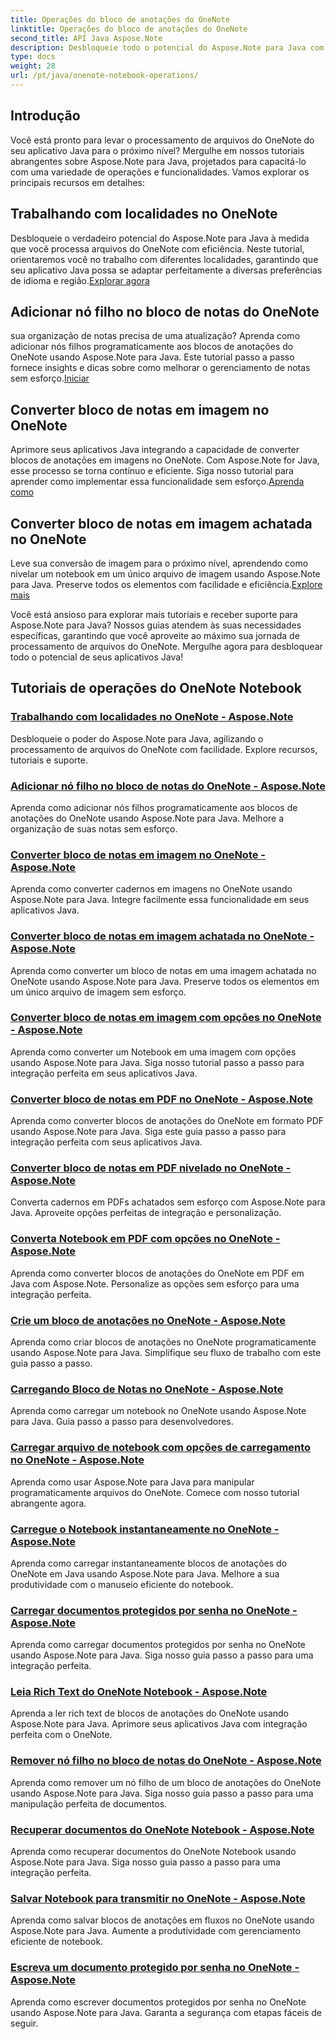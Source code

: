 ```yaml
---
title: Operações do bloco de anotações do OneNote
linktitle: Operações do bloco de anotações do OneNote
second_title: API Java Aspose.Note
description: Desbloqueie todo o potencial do Aspose.Note para Java com nossos tutoriais de operações do OneNote Notebook. Forneça um guia passo a passo para aprimorar seus aplicativos Java.
type: docs
weight: 28
url: /pt/java/onenote-notebook-operations/
---
```


## Introdução

Você está pronto para levar o processamento de arquivos do OneNote do seu aplicativo Java para o próximo nível? Mergulhe em nossos tutoriais abrangentes sobre Aspose.Note para Java, projetados para capacitá-lo com uma variedade de operações e funcionalidades. Vamos explorar os principais recursos em detalhes:

## Trabalhando com localidades no OneNote

 Desbloqueie o verdadeiro potencial do Aspose.Note para Java à medida que você processa arquivos do OneNote com eficiência. Neste tutorial, orientaremos você no trabalho com diferentes localidades, garantindo que seu aplicativo Java possa se adaptar perfeitamente a diversas preferências de idioma e região.[Explorar agora](./working-with-locales/)

## Adicionar nó filho no bloco de notas do OneNote

 sua organização de notas precisa de uma atualização? Aprenda como adicionar nós filhos programaticamente aos blocos de anotações do OneNote usando Aspose.Note para Java. Este tutorial passo a passo fornece insights e dicas sobre como melhorar o gerenciamento de notas sem esforço.[Iniciar](./add-child-node/)

## Converter bloco de notas em imagem no OneNote

 Aprimore seus aplicativos Java integrando a capacidade de converter blocos de anotações em imagens no OneNote. Com Aspose.Note for Java, esse processo se torna contínuo e eficiente. Siga nosso tutorial para aprender como implementar essa funcionalidade sem esforço.[Aprenda como](./convert-notebook-to-image/)

## Converter bloco de notas em imagem achatada no OneNote

 Leve sua conversão de imagem para o próximo nível, aprendendo como nivelar um notebook em um único arquivo de imagem usando Aspose.Note para Java. Preserve todos os elementos com facilidade e eficiência.[Explore mais](./convert-notebook-to-flattened-image/)

Você está ansioso para explorar mais tutoriais e receber suporte para Aspose.Note para Java? Nossos guias atendem às suas necessidades específicas, garantindo que você aproveite ao máximo sua jornada de processamento de arquivos do OneNote. Mergulhe agora para desbloquear todo o potencial de seus aplicativos Java!
## Tutoriais de operações do OneNote Notebook
### [Trabalhando com localidades no OneNote - Aspose.Note](./working-with-locales/)
Desbloqueie o poder do Aspose.Note para Java, agilizando o processamento de arquivos do OneNote com facilidade. Explore recursos, tutoriais e suporte.
### [Adicionar nó filho no bloco de notas do OneNote - Aspose.Note](./add-child-node/)
Aprenda como adicionar nós filhos programaticamente aos blocos de anotações do OneNote usando Aspose.Note para Java. Melhore a organização de suas notas sem esforço.
### [Converter bloco de notas em imagem no OneNote - Aspose.Note](./convert-notebook-to-image/)
Aprenda como converter cadernos em imagens no OneNote usando Aspose.Note para Java. Integre facilmente essa funcionalidade em seus aplicativos Java.
### [Converter bloco de notas em imagem achatada no OneNote - Aspose.Note](./convert-notebook-to-flattened-image/)
Aprenda como converter um bloco de notas em uma imagem achatada no OneNote usando Aspose.Note para Java. Preserve todos os elementos em um único arquivo de imagem sem esforço.
### [Converter bloco de notas em imagem com opções no OneNote - Aspose.Note](./convert-notebook-to-image-with-options/)
Aprenda como converter um Notebook em uma imagem com opções usando Aspose.Note para Java. Siga nosso tutorial passo a passo para integração perfeita em seus aplicativos Java.
### [Converter bloco de notas em PDF no OneNote - Aspose.Note](./convert-notebook-to-pdf/)
Aprenda como converter blocos de anotações do OneNote em formato PDF usando Aspose.Note para Java. Siga este guia passo a passo para integração perfeita com seus aplicativos Java.
### [Converter bloco de notas em PDF nivelado no OneNote - Aspose.Note](./convert-notebook-to-flattened-pdf/)
Converta cadernos em PDFs achatados sem esforço com Aspose.Note para Java. Aproveite opções perfeitas de integração e personalização.
### [Converta Notebook em PDF com opções no OneNote - Aspose.Note](./convert-notebook-to-pdf-with-options/)
Aprenda como converter blocos de anotações do OneNote em PDF em Java com Aspose.Note. Personalize as opções sem esforço para uma integração perfeita.
### [Crie um bloco de anotações no OneNote - Aspose.Note](./create-notebook/)
Aprenda como criar blocos de anotações no OneNote programaticamente usando Aspose.Note para Java. Simplifique seu fluxo de trabalho com este guia passo a passo.
### [Carregando Bloco de Notas no OneNote - Aspose.Note](./loading-notebook/)
Aprenda como carregar um notebook no OneNote usando Aspose.Note para Java. Guia passo a passo para desenvolvedores.
### [Carregar arquivo de notebook com opções de carregamento no OneNote - Aspose.Note](./load-notebook-file-with-load-options/)
Aprenda como usar Aspose.Note para Java para manipular programaticamente arquivos do OneNote. Comece com nosso tutorial abrangente agora.
### [Carregue o Notebook instantaneamente no OneNote - Aspose.Note](./load-notebook-instantly/)
Aprenda como carregar instantaneamente blocos de anotações do OneNote em Java usando Aspose.Note para Java. Melhore a sua produtividade com o manuseio eficiente do notebook.
### [Carregar documentos protegidos por senha no OneNote - Aspose.Note](./load-password-protected-documents/)
Aprenda como carregar documentos protegidos por senha no OneNote usando Aspose.Note para Java. Siga nosso guia passo a passo para uma integração perfeita.
### [Leia Rich Text do OneNote Notebook - Aspose.Note](./read-rich-text/)
Aprenda a ler rich text de blocos de anotações do OneNote usando Aspose.Note para Java. Aprimore seus aplicativos Java com integração perfeita com o OneNote.
### [Remover nó filho no bloco de notas do OneNote - Aspose.Note](./remove-child-node/)
Aprenda como remover um nó filho de um bloco de anotações do OneNote usando Aspose.Note para Java. Siga nosso guia passo a passo para uma manipulação perfeita de documentos.
### [Recuperar documentos do OneNote Notebook - Aspose.Note](./retrieve-documents-from-onenote-notebook/)
Aprenda como recuperar documentos do OneNote Notebook usando Aspose.Note para Java. Siga nosso guia passo a passo para uma integração perfeita.
### [Salvar Notebook para transmitir no OneNote - Aspose.Note](./save-notebook-to-stream/)
Aprenda como salvar blocos de anotações em fluxos no OneNote usando Aspose.Note para Java. Aumente a produtividade com gerenciamento eficiente de notebook.
### [Escreva um documento protegido por senha no OneNote - Aspose.Note](./write-password-protected-document/)
Aprenda como escrever documentos protegidos por senha no OneNote usando Aspose.Note para Java. Garanta a segurança com etapas fáceis de seguir.